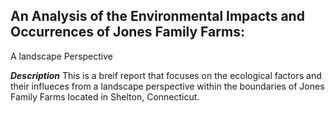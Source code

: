 ## An Analysis of the Environmental Impacts and Occurrences of Jones Family Farms:
A landscape Perspective

***Description***
This is a breif report that focuses on the ecological factors and their influeces from a landscape perspective within the 
boundaries of Jones Family Farms located in Shelton, Connecticut.
